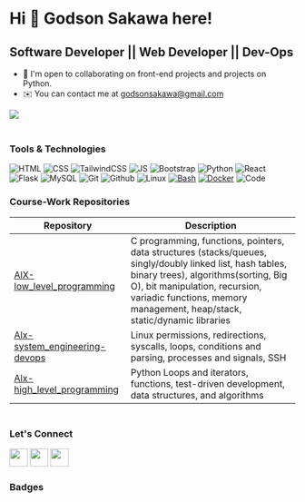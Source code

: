 
Hi 👋  Godson Sakawa here! 
=======================================

Software Developer || Web Developer || Dev-Ops
----------------------------------------------

* 🤝  I'm open to collaborating on front-end projects and projects on Python.
* ✉️  You can contact me at [godsonsakawa@gmail.com](mailto:godsonsakawa@gmail.com)
  
<a href="https://www.twitter.com/godsonsakawa" target="_blank" rel="noreferrer"><img src="https://img.shields.io/twitter/follow/godsonsakawa?logo=twitter&style=for-the-badge&color=0891b2&labelColor=1c1917"/></a>

<h3 align="left"><br>Tools & Technologies</h3>

![HTML](https://img.shields.io/badge/html5-%23E34F26.svg?style=for-the-badge&logo=html5&logoColor=white) 
![CSS](https://img.shields.io/badge/css3-%231572B6.svg?style=for-the-badge&logo=css3&logoColor=white) 
![TailwindCSS](https://img.shields.io/badge/tailwindcss-%2338B2AC.svg?style=for-the-badge&logo=tailwind-css&logoColor=white)
![JS](https://img.shields.io/badge/javascript-%23323330.svg?style=for-the-badge&logo=javascript&logoColor=%23F7DF1E) 
![Bootstrap](https://img.shields.io/badge/bootstrap-%23563D7C.svg?style=for-the-badge&logo=bootstrap&logoColor=white) 
![Python](https://img.shields.io/badge/python-%2314354C.svg?style=for-the-badge&logo=python&logoColor=white) 
![React](https://img.shields.io/badge/React-20232A?style=for-the-badge&logo=react&logoColor=61DAFB) 
![Flask](https://img.shields.io/badge/flask-%23000.svg?style=for-the-badge&logo=flask&logoColor=white)
![MySQL](https://img.shields.io/badge/mysql-%2300f.svg?style=for-the-badge&logo=mysql&logoColor=white) 
![Git](https://img.shields.io/badge/git-%23F05033.svg?style=for-the-badge&logo=git&logoColor=white) ![Github](https://img.shields.io/badge/github-%23121011.svg?style=for-the-badge&logo=github&logoColor=white)
![Linux](https://img.shields.io/badge/Linux-FCC624?style=for-the-badge&logo=linux&logoColor=black) 
[![Bash](https://img.shields.io/badge/Bash-4EAA25?style=for-the-badge&logo=gnu-bash&logoColor=white)](https://www.gnu.org/software/bash/)
[![Docker](https://img.shields.io/badge/Docker-2496ED?style=for-the-badge&logo=docker&logoColor=white)](https://www.docker.com/)
![Code](https://img.shields.io/badge/VisualStudioCode-0078d7.svg?style=for-the-badge&logo=visual-studio-code&logoColor=white)

### Course-Work Repositories

| Repository | Description |
| --- | --- |
| [AlX-low_level_programming](https://github.com/godsonsakawa/C-Python-Shell-MSQL-AirbnbProjects-/tree/main/alx-low_level_programming) | C programming, functions, pointers, data structures (stacks/queues, singly/doubly linked list, hash tables, binary trees), algorithms(sorting, Big O), bit manipulation, recursion, variadic functions, memory management, heap/stack, static/dynamic libraries |
| [Alx-system_engineering-devops](https://github.com/godsonsakawa/C-Python-Shell-MSQL-AirbnbProjects-/tree/main/alx-higher_level_programming) | Linux permissions, redirections, syscalls, loops, conditions and parsing, processes and signals, SSH |
| [Alx-high_level_programming](https://github.com/godsonsakawa/C-Python-Shell-MSQL-AirbnbProjects-/tree/main/alx-system_engineering-devops) | Python Loops and iterators, functions, test-driven development, data structures, and algorithms|


<h3 align="left"><br>Let's Connect</h3>

<p align="left"> 
    <a href="https://www.github.com/godsonsakawa" target="_blank" rel="noreferrer"><img src="https://raw.githubusercontent.com/danielcranney/readme-generator/main/public/icons/socials/github.svg" width="32" height="32" /></a>
    <a href="https://www.linkedin.com/in/gsakawa/" target="_blank" rel="noreferrer"><img src="https://raw.githubusercontent.com/danielcranney/readme-generator/main/public/icons/socials/linkedin.svg" width="32" height="32" /></a> 
    <a href="https://www.twitter.com/godsonsakawa" target="_blank" rel="noreferrer"><img src="https://raw.githubusercontent.com/danielcranney/readme-generator/main/public/icons/socials/twitter.svg" width="32" height="32" /></a>
</p>


### Badges




